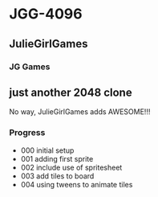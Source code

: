 # JGG-4096

## JulieGirlGames

### JG Games

## just another 2048 clone

No way, JulieGirlGames adds AWESOME!!!

### Progress

- 000 initial setup
- 001 adding first sprite
- 002 include use of spritesheet
- 003 add tiles to board
- 004 using tweens to animate tiles
